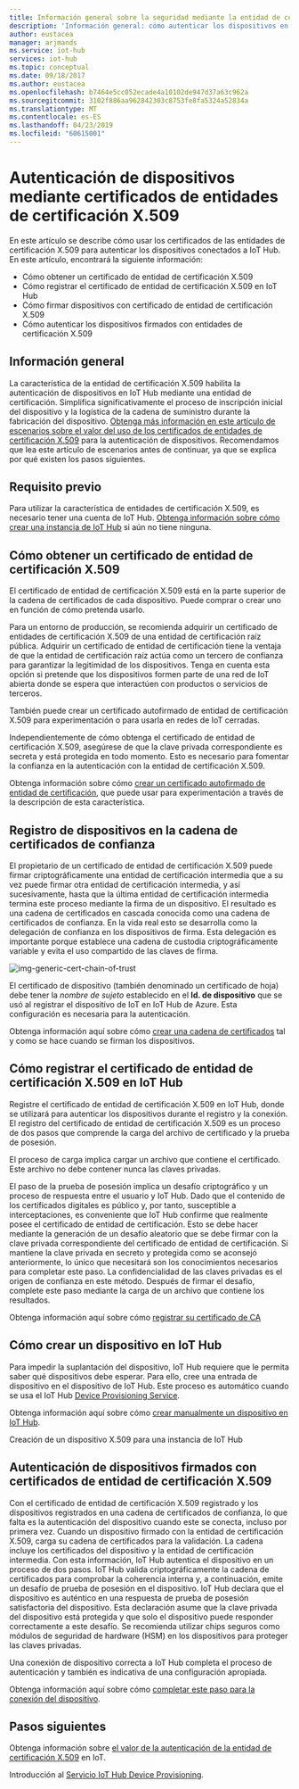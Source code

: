 ```yaml
---
title: Información general sobre la seguridad mediante la entidad de certificación X.509 de Azure IoT Hub | Microsoft Docs
description: 'Información general: cómo autenticar los dispositivos en IoT Hub con entidades de certificación X.509.'
author: eustacea
manager: arjmands
ms.service: iot-hub
services: iot-hub
ms.topic: conceptual
ms.date: 09/18/2017
ms.author: eustacea
ms.openlocfilehash: b7464e5cc052ecade4a10102de947d37a63c962a
ms.sourcegitcommit: 3102f886aa962842303c8753fe8fa5324a52834a
ms.translationtype: MT
ms.contentlocale: es-ES
ms.lasthandoff: 04/23/2019
ms.locfileid: "60615001"
---
```

# <a name="device-authentication-using-x509-ca-certificates"></a>Autenticación de dispositivos mediante certificados de entidades de certificación X.509

En este artículo se describe cómo usar los certificados de las entidades de certificación X.509 para autenticar los dispositivos conectados a IoT Hub.  En este artículo, encontrará la siguiente información:

* Cómo obtener un certificado de entidad de certificación X.509
* Cómo registrar el certificado de entidad de certificación X.509 en IoT Hub
* Cómo firmar dispositivos con certificado de entidad de certificación X.509
* Cómo autenticar los dispositivos firmados con entidades de certificación X.509

## <a name="overview"></a>Información general

La característica de la entidad de certificación X.509 habilita la autenticación de dispositivos en IoT Hub mediante una entidad de certificación. Simplifica significativamente el proceso de inscripción inicial del dispositivo y la logística de la cadena de suministro durante la fabricación del dispositivo. [Obtenga más información en este artículo de escenarios sobre el valor del uso de los certificados de entidades de certificación X.509](iot-hub-x509ca-concept.md) para la autenticación de dispositivos.  Recomendamos que lea este artículo de escenarios antes de continuar, ya que se explica por qué existen los pasos siguientes.

## <a name="prerequisite"></a>Requisito previo

Para utilizar la característica de entidades de certificación X.509, es necesario tener una cuenta de IoT Hub.  [Obtenga información sobre cómo crear una instancia de IoT Hub](quickstart-send-telemetry-dotnet.md) si aún no tiene ninguna.

## <a name="how-to-get-an-x509-ca-certificate"></a>Cómo obtener un certificado de entidad de certificación X.509

El certificado de entidad de certificación X.509 está en la parte superior de la cadena de certificados de cada dispositivo.  Puede comprar o crear uno en función de cómo pretenda usarlo.

Para un entorno de producción, se recomienda adquirir un certificado de entidades de certificación X.509 de una entidad de certificación raíz pública. Adquirir un certificado de entidad de certificación tiene la ventaja de que la entidad de certificación raíz actúa como un tercero de confianza para garantizar la legitimidad de los dispositivos. Tenga en cuenta esta opción si pretende que los dispositivos formen parte de una red de IoT abierta donde se espera que interactúen con productos o servicios de terceros.

También puede crear un certificado autofirmado de entidad de certificación X.509 para experimentación o para usarla en redes de IoT cerradas.

Independientemente de cómo obtenga el certificado de entidad de certificación X.509, asegúrese de que la clave privada correspondiente es secreta y está protegida en todo momento.  Esto es necesario para fomentar la confianza en la autenticación con la entidad de certificación X.509.

Obtenga información sobre cómo [crear un certificado autofirmado de entidad de certificación](https://github.com/Azure/azure-iot-sdk-c/blob/master/tools/CACertificates/CACertificateOverview.md), que puede usar para experimentación a través de la descripción de esta característica.

## <a name="sign-devices-into-the-certificate-chain-of-trust"></a>Registro de dispositivos en la cadena de certificados de confianza

El propietario de un certificado de entidad de certificación X.509 puede firmar criptográficamente una entidad de certificación intermedia que a su vez puede firmar otra entidad de certificación intermedia, y así sucesivamente, hasta que la última entidad de certificación intermedia termina este proceso mediante la firma de un dispositivo. El resultado es una cadena de certificados en cascada conocida como una cadena de certificados de confianza. En la vida real esto se desarrolla como la delegación de confianza en los dispositivos de firma. Esta delegación es importante porque establece una cadena de custodia criptográficamente variable y evita el uso compartido de las claves de firma.

![img-generic-cert-chain-of-trust](./media/generic-cert-chain-of-trust.png)

El certificado de dispositivo (también denominado un certificado de hoja) debe tener la *nombre de sujeto* establecido en el **Id. de dispositivo** que se usó al registrar el dispositivo de IoT en IoT Hub de Azure. Esta configuración es necesaria para la autenticación.

Obtenga información aquí sobre cómo [crear una cadena de certificados](https://github.com/Azure/azure-iot-sdk-c/blob/master/tools/CACertificates/CACertificateOverview.md) tal y como se hace cuando se firman los dispositivos.

## <a name="how-to-register-the-x509-ca-certificate-to-iot-hub"></a>Cómo registrar el certificado de entidad de certificación X.509 en IoT Hub

Registre el certificado de entidad de certificación X.509 en IoT Hub, donde se utilizará para autenticar los dispositivos durante el registro y la conexión.  El registro del certificado de entidad de certificación X.509 es un proceso de dos pasos que comprende la carga del archivo de certificado y la prueba de posesión.

El proceso de carga implica cargar un archivo que contiene el certificado.  Este archivo no debe contener nunca las claves privadas.

El paso de la prueba de posesión implica un desafío criptográfico y un proceso de respuesta entre el usuario y IoT Hub.  Dado que el contenido de los certificados digitales es público y, por tanto, susceptible a interceptaciones, es conveniente que IoT Hub confirme que realmente posee el certificado de entidad de certificación.  Esto se debe hacer mediante la generación de un desafío aleatorio que se debe firmar con la clave privada correspondiente del certificado de entidad de certificación.  Si mantiene la clave privada en secreto y protegida como se aconsejó anteriormente, lo único que necesitará son los conocimientos necesarios para completar este paso. La confidencialidad de las claves privadas es el origen de confianza en este método.  Después de firmar el desafío, complete este paso mediante la carga de un archivo que contiene los resultados.

Obtenga información aquí sobre cómo [registrar su certificado de CA](iot-hub-security-x509-get-started.md#register-x509-ca-certificates-to-your-iot-hub)

## <a name="how-to-create-a-device-on-iot-hub"></a>Cómo crear un dispositivo en IoT Hub

Para impedir la suplantación del dispositivo, IoT Hub requiere que le permita saber qué dispositivos debe esperar.  Para ello, cree una entrada de dispositivo en el dispositivo de IoT Hub.  Este proceso es automático cuando se usa el IoT Hub [Device Provisioning Service](https://azure.microsoft.com/blog/azure-iot-hub-device-provisioning-service-preview-automates-device-connection-configuration/). 

Obtenga información aquí sobre cómo [crear manualmente un dispositivo en IoT Hub](iot-hub-security-x509-get-started.md#create-an-x509-device-for-your-iot-hub).

Creación de un dispositivo X.509 para una instancia de IoT Hub

## <a name="authenticating-devices-signed-with-x509-ca-certificates"></a>Autenticación de dispositivos firmados con certificados de entidad de certificación X.509

Con el certificado de entidad de certificación X.509 registrado y los dispositivos registrados en una cadena de certificados de confianza, lo que falta es la autenticación del dispositivo cuando este se conecta, incluso por primera vez.  Cuando un dispositivo firmado con la entidad de certificación X.509, carga su cadena de certificados para la validación. La cadena incluye los certificados del dispositivo y la entidad de certificación intermedia.  Con esta información, IoT Hub autentica el dispositivo en un proceso de dos pasos.  IoT Hub valida criptográficamente la cadena de certificados para comprobar la coherencia interna y, a continuación, emite un desafío de prueba de posesión en el dispositivo.  IoT Hub declara que el dispositivo es auténtico en una respuesta de prueba de posesión satisfactoria del dispositivo.  Esta declaración asume que la clave privada del dispositivo está protegida y que solo el dispositivo puede responder correctamente a este desafío.  Se recomienda utilizar chips seguros como módulos de seguridad de hardware (HSM) en los dispositivos para proteger las claves privadas.

Una conexión de dispositivo correcta a IoT Hub completa el proceso de autenticación y también es indicativa de una configuración apropiada.

Obtenga información aquí sobre cómo [completar este paso para la conexión del dispositivo](iot-hub-security-x509-get-started.md#authenticate-your-x509-device-with-the-x509-certificates).

## <a name="next-steps"></a>Pasos siguientes

Obtenga información sobre [el valor de la autenticación de la entidad de certificación X.509](iot-hub-x509ca-concept.md) en IoT.

Introducción al [Servicio IoT Hub Device Provisioning](https://docs.microsoft.com/azure/iot-dps/).
